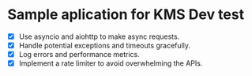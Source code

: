 # Sample aplication for KMS Dev test

- [x] Use asyncio and aiohttp to make async requests.
- [x] Handle potential exceptions and timeouts gracefully.
- [x] Log errors and performance metrics.
- [x] Implement a rate limiter to avoid overwhelming the APIs.

